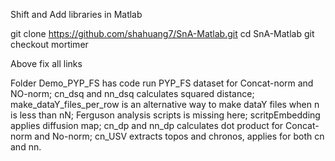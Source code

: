Shift and Add libraries in Matlab

git clone https://github.com/shahuang7/SnA-Matlab.git
cd SnA-Matlab
git checkout mortimer

Above fix all links

Folder Demo_PYP_FS has code run PYP_FS dataset for Concat-norm and NO-norm;
cn_dsq and nn_dsq calculates squared distance;
make_dataY_files_per_row is an alternative way to make dataY files when n is less than nN;
Ferguson analysis scripts is missing here;
scritpEmbedding applies diffusion map;
cn_dp and nn_dp calculates dot product for Concat-norm and No-norm;
cn_USV extracts topos and chronos, applies for both cn and nn.
